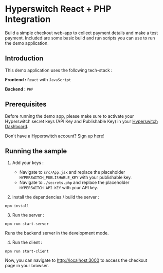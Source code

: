 # Hyperswitch React + PHP Integration

Build a simple checkout web-app to collect payment details and make a test payment. Included are some basic build and run scripts you can use to run the demo application.

## Introduction

This demo application uses the following tech-stack :

**Frontend :** `React` with `JavaScript`

**Backend :** `PHP`  

## Prerequisites

Before running the demo app, please make sure to activate your Hyperswitch secret keys (API Key and Publishable Key) in your [Hyperswitch Dashboard](https://app.hyperswitch.io/developers). 

Don't have a Hyperswitch account? [Sign up here!](https://app.hyperswitch.io/register) 

## Running the sample

1. Add your keys :
    - Navigate to `src/App.jsx` and replace the placeholder `HYPERSWITCH_PUBLISHABLE_KEY` with your publishable key.
    - Navigate to `./secrets.php` and replace the placeholder `HYPERSWITCH_API_KEY` with your API key.

2. Install the dependencies / build the server : 

~~~
npm install
~~~

3. Run the server :

~~~
npm run start-server
~~~

Runs the backend server in the development mode.

4. Run the client :

~~~
npm run start-client
~~~

Now, you can navigate to [http://localhost:3000](http://localhost:3000) to access the checkout page in your browser.
